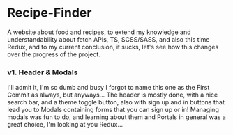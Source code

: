 # Recipe-Finder

A website about food and recipes, to extend my knowledge and understandability about fetch APIs, TS, SCSS/SASS, and also this time Redux, and to my current conclusion, it sucks, let's see how this changes over the progress of the project.

### v1. Header & Modals
I'll admit it, I'm so dumb and busy I forgot to name this one as the First Commit as always, but anyways…
The header is mostly done, with a nice search bar, and a theme toggle button, also with sign up and in buttons that lead you to Modals containing forms that you can sign up or in!
Managing modals was fun to do, and learning about them and Portals in general was a great choice, I'm looking at you Redux…
